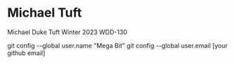 # Michael Tuft 

Michael Duke Tuft Winter 2023 WDD-130

git config --global user.name "Mega Bit"
git config --global user.email [your github email]
